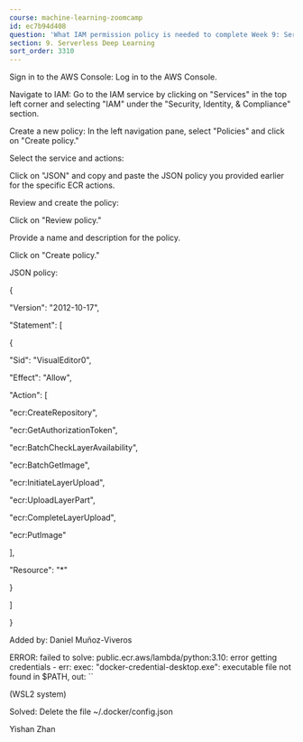 ```yaml
---
course: machine-learning-zoomcamp
id: ec7b94d408
question: 'What IAM permission policy is needed to complete Week 9: Serverless?'
section: 9. Serverless Deep Learning
sort_order: 3310
---
```


Sign in to the AWS Console: Log in to the AWS Console.

Navigate to IAM: Go to the IAM service by clicking on "Services" in the top left corner and selecting "IAM" under the "Security, Identity, & Compliance" section.

Create a new policy: In the left navigation pane, select "Policies" and click on "Create policy."

Select the service and actions:

Click on "JSON" and copy and paste the JSON policy you provided earlier for the specific ECR actions.

Review and create the policy:

Click on "Review policy."

Provide a name and description for the policy.

Click on "Create policy."

JSON policy:

{

"Version": "2012-10-17",

"Statement": [

{

"Sid": "VisualEditor0",

"Effect": "Allow",

"Action": [

"ecr:CreateRepository",

"ecr:GetAuthorizationToken",

"ecr:BatchCheckLayerAvailability",

"ecr:BatchGetImage",

"ecr:InitiateLayerUpload",

"ecr:UploadLayerPart",

"ecr:CompleteLayerUpload",

"ecr:PutImage"

],

"Resource": "*"

}

]

}

Added by: Daniel Muñoz-Viveros

ERROR: failed to solve: public.ecr.aws/lambda/python:3.10: error getting credentials - err: exec: "docker-credential-desktop.exe": executable file not found in $PATH, out: ``

(WSL2 system)

Solved: Delete the file ~/.docker/config.json

Yishan Zhan


